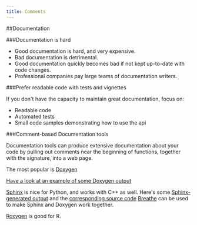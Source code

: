 ```yaml
---
title: Comments
---
```


##Documentation

###Documentation is hard

* Good documentation is hard, and very expensive.
* Bad documentation is detrimental.
* Good documentation quickly becomes bad if not kept up-to-date with code changes.
* Professional companies pay large teams of documentation writers.

###Prefer readable code with tests and vignettes

If you don't have the capacity to maintain great documentation,
focus on:

* Readable code
* Automated tests
* Small code samples demonstrating how to use the api

###Comment-based Documentation tools

Documentation tools can produce extensive documentation about your code by pulling out comments near the beginning of functions,
together with the signature, into a web page.

The most popular is [Doxygen](http://www.stack.nl/~dimitri/doxygen/)

[Have a look at an example of some Doxygen output](
http://www.bempp.org/cppref/2.0/group__abstract__boundary__operators.html)

[Sphinx](http://sphinx-doc.org/) is nice for Python, and works with C++ as well.
Here's some [Sphinx-generated output](http://www.bempp.org/pythonref/2.0/bempp_visualization2.html)
and the [corresponding source code](https://github.com/bempp/bempp/blob/master/python/bempp/visualization2.py)
[Breathe](http://michaeljones.github.io/breathe/ ) can be used to make Sphinx and Doxygen work together.

[Roxygen](http://www.rstudio.com/ide/docs/packages/documentation) is good for R.
